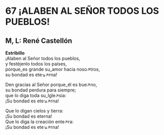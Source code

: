 # 67 ¡ALABEN AL SEÑOR TODOS LOS PUEBLOS!

## M, L:  René Castellón

**Estribillo**  
¡Alaben al Señor todos los pueblos,  
y festéjenlo todos los países,  
porque_es grande su_amor hacia noso↗tros,  
su bondad es ete↘↗rna!  

Den gracias al Señor porque_él es bue↗no,  
su bondad perdura para siempre;  
que lo diga toda su_Igle↗sia:  
¡Su bondad es ete↘↗rna!  

Que lo digan cielos y tierra:  
¡Su bondad es eterna!  
Que lo diga la creación ente↗ra:  
¡Su bondad es ete↘↗rna!  

